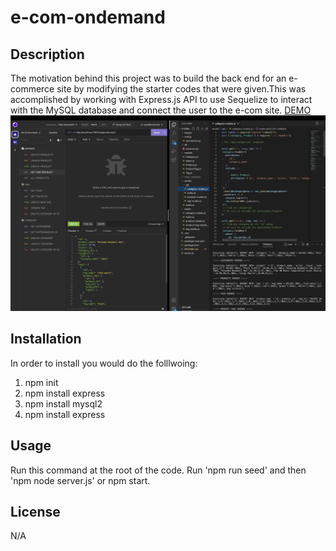 # e-com-ondemand


## Description 
The motivation behind this project was to build the back end for an e-commerce site by modifying the starter codes that were given.This was accomplished by working with Express.js API to use Sequelize to interact with the MySQL database and connect the user to the e-com site.
[DEMO](https://drive.google.com/file/d/1QwrNZEdwhsKfKMeSulJMsVh6USzXGzLA/view)
![screenshot](./Assets/IMG.png)
## Installation
In order to install you would do the folllwoing:
1. npm init
2. npm install express
3. npm install mysql2
4. npm install express

## Usage
Run this command at the root of the code. Run 'npm run seed' and then 'npm node server.js' or npm start.

## License 
N/A
